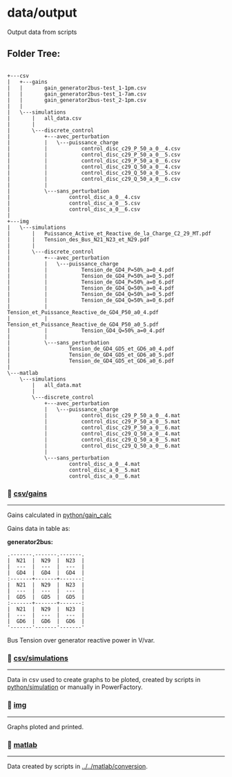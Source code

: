 # data/output
Output data from scripts
## Folder Tree:
```

+---csv
|   +---gains
|   |       gain_generator2bus-test_1-1pm.csv
|   |       gain_generator2bus-test_1-7am.csv
|   |       gain_generator2bus-test_2-1pm.csv
|   |       
|   \---simulations
|       |   all_data.csv
|       |   
|       \---discrete_control
|           +---avec_perturbation
|           |   \---puissance_charge
|           |           control_disc_c29_P_50_a_0__4.csv
|           |           control_disc_c29_P_50_a_0__5.csv
|           |           control_disc_c29_P_50_a_0__6.csv
|           |           control_disc_c29_Q_50_a_0__4.csv
|           |           control_disc_c29_Q_50_a_0__5.csv
|           |           control_disc_c29_Q_50_a_0__6.csv
|           |           
|           \---sans_perturbation
|                   control_disc_a_0__4.csv
|                   control_disc_a_0__5.csv
|                   control_disc_a_0__6.csv
|                   
+---img
|   \---simulations
|       |   Puissance_Active_et_Reactive_de_la_Charge_C2_29_MT.pdf
|       |   Tension_des_Bus_N21_N23_et_N29.pdf
|       |   
|       \---discrete_control
|           +---avec_perturbation
|           |   \---puissance_charge
|           |           Tension_de_GD4_P=50%_a=0_4.pdf
|           |           Tension_de_GD4_P=50%_a=0_5.pdf
|           |           Tension_de_GD4_P=50%_a=0_6.pdf
|           |           Tension_de_GD4_Q=50%_a=0_4.pdf
|           |           Tension_de_GD4_Q=50%_a=0_5.pdf
|           |           Tension_de_GD4_Q=50%_a=0_6.pdf
|           |           Tension_et_Puissance_Reactive_de_GD4_P50_a0_4.pdf
|           |           Tension_et_Puissance_Reactive_de_GD4_P50_a0_5.pdf
|           |           Tension_GD4_Q=50%_a=0_4.pdf
|           |           
|           \---sans_perturbation
|                   Tension_de_GD4_GD5_et_GD6_a0_4.pdf
|                   Tension_de_GD4_GD5_et_GD6_a0_5.pdf
|                   Tension_de_GD4_GD5_et_GD6_a0_6.pdf
|                   
\---matlab
    \---simulations
        |   all_data.mat
        |   
        \---discrete_control
            +---avec_perturbation
            |   \---puissance_charge
            |           control_disc_c29_P_50_a_0__4.mat
            |           control_disc_c29_P_50_a_0__5.mat
            |           control_disc_c29_P_50_a_0__6.mat
            |           control_disc_c29_Q_50_a_0__4.mat
            |           control_disc_c29_Q_50_a_0__5.mat
            |           control_disc_c29_Q_50_a_0__6.mat
            |           
            \---sans_perturbation
                    control_disc_a_0__4.mat
                    control_disc_a_0__5.mat
                    control_disc_a_0__6.mat

```
### :file_folder: [csv/gains](csv/gains)
---
Gains calculated in [python/gain_calc](python/gain_calc)

Gains data in table as:

**generator2bus:**  

```
.-------.-------.-------.
|  N21  |  N29  |  N23  |
|  ---  |  ---  |  ---  |
|  GD4  |  GD4  |  GD4  |
:-------+-------+-------:
|  N21  |  N29  |  N23  |
|  ---  |  ---  |  ---  |
|  GD5  |  GD5  |  GD5  |
:-------+-------+-------:
|  N21  |  N29  |  N23  |
|  ---  |  ---  |  ---  |
|  GD6  |  GD6  |  GD6  |
'-------'-------'-------'
```
Bus Tension over generator reactive power in V/var.
<!--

**load2bus:**  

Bus Tension over load reactive power in  $^V/_{KVar}$.
| $\frac{N21}{GD4}$     | $\cdots$     |$\frac{N23}{GD4}$     |
|---|---|---|
| $\vdots$     | $\ddots$     |$\vdots$     |
| $\frac{N21}{GD6}$     | $\cdots$     |$\frac{N23}{GD6}$     |

-->

### :file_folder: [csv/simulations](csv/simulations)
---
Data in csv used to create graphs to be ploted, created by scripts in [python/simulation](python/simulation) or manually in PowerFactory.

### :file_folder: [img](img)
---
Graphs ploted and printed.

### :file_folder: [matlab](matlab)
---
Data created by scripts in [../../matlab/conversion](../../matlab/conversion).
